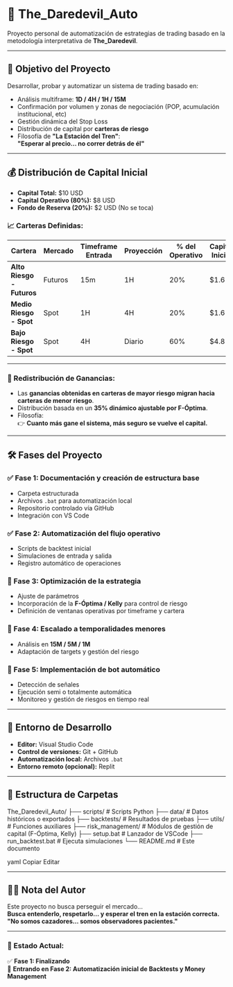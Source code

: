 # 🦁 The_Daredevil_Auto

Proyecto personal de automatización de estrategias de trading basado en la metodología interpretativa de **The_Daredevil**.

---

## 🎯 Objetivo del Proyecto

Desarrollar, probar y automatizar un sistema de trading basado en:

- Análisis multiframe: **1D / 4H / 1H / 15M**
- Confirmación por volumen y zonas de negociación (POP, acumulación institucional, etc)
- Gestión dinámica del Stop Loss
- Distribución de capital por **carteras de riesgo**
- Filosofía de **"La Estación del Tren"**:  
  **"Esperar al precio... no correr detrás de él"**

---

## 💰 Distribución de Capital Inicial

- **Capital Total:** $10 USD
- **Capital Operativo (80%):** $8 USD
- **Fondo de Reserva (20%):** $2 USD (No se toca)

### 📈 Carteras Definidas:

| Cartera | Mercado | Timeframe Entrada | Proyección | % del Operativo | Capital Inicial |
|--------|--------|----------------|------------|----------------|----------------|
| **Alto Riesgo - Futuros** | Futuros | 15m | 1H | 20% | $1.6 |
| **Medio Riesgo - Spot** | Spot | 1H | 4H | 20% | $1.6 |
| **Bajo Riesgo - Spot** | Spot | 4H | Diario | 60% | $4.8 |

---

### 🔁 Redistribución de Ganancias:

- Las **ganancias obtenidas en carteras de mayor riesgo migran hacia carteras de menor riesgo**.
- Distribución basada en un **35% dinámico ajustable por F-Óptima**.
- Filosofía:  
  👉 **Cuanto más gane el sistema, más seguro se vuelve el capital.**

---

## 🛠️ Fases del Proyecto

### ✅ Fase 1: Documentación y creación de estructura base
- Carpeta estructurada
- Archivos `.bat` para automatización local
- Repositorio controlado vía GitHub
- Integración con VS Code

### ✅ Fase 2: Automatización del flujo operativo
- Scripts de backtest inicial
- Simulaciones de entrada y salida
- Registro automático de operaciones

### 🚧 Fase 3: Optimización de la estrategia
- Ajuste de parámetros
- Incorporación de la **F-Óptima / Kelly** para control de riesgo
- Definición de ventanas operativas por timeframe y cartera

### 🚧 Fase 4: Escalado a temporalidades menores
- Análisis en **15M / 5M / 1M**
- Adaptación de targets y gestión del riesgo

### 🚧 Fase 5: Implementación de bot automático
- Detección de señales
- Ejecución semi o totalmente automática
- Monitoreo y gestión de riesgos en tiempo real

---

## 💾 Entorno de Desarrollo

- **Editor:** Visual Studio Code
- **Control de versiones:** Git + GitHub
- **Automatización local:** Archivos `.bat`
- **Entorno remoto (opcional):** Replit

---

## 📂 Estructura de Carpetas

The_Daredevil_Auto/
├── scripts/ # Scripts Python
├── data/ # Datos históricos o exportados
├── backtests/ # Resultados de pruebas
├── utils/ # Funciones auxiliares
├── risk_management/ # Módulos de gestión de capital (F-Óptima, Kelly)
├── setup.bat # Lanzador de VSCode
├── run_backtest.bat # Ejecuta simulaciones
└── README.md # Este documento

yaml
Copiar
Editar

---

## 🧙‍♂️ Nota del Autor

Este proyecto no busca perseguir el mercado...  
**Busca entenderlo, respetarlo… y esperar el tren en la estación correcta.**  
**"No somos cazadores… somos observadores pacientes."**

---

### 🚦 Estado Actual:  
✅ **Fase 1: Finalizando**  
🚧 **Entrando en Fase 2: Automatización inicial de Backtests y Money Management**